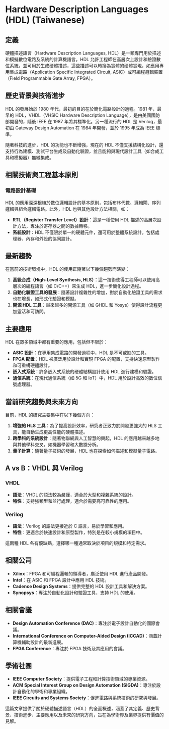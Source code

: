 # Hardware Description Languages (HDL) (Taiwanese)

## 定義

硬體描述語言（Hardware Description Languages, HDL）是一類專門用於描述和模擬數位電路及系統的計算機語言。HDL 允許工程師在高層次上設計和驗證數位系統，並可用於生成硬體描述，這些描述可以轉換為實體的硬體實現，如應用專用集成電路（Application Specific Integrated Circuit, ASIC）或可編程邏輯裝置（Field Programmable Gate Array, FPGA）。

## 歷史背景與技術進步

HDL 的發展始於 1980 年代，最初的目的在於簡化電路設計的過程。1981 年，最早的 HDL，VHDL（VHSIC Hardware Description Language），是由美國國防部開發的，隨後 IEEE 在 1987 年將其標準化。另一種流行的 HDL 是 Verilog，最初由 Gateway Design Automation 在 1984 年開發，並於 1995 年成為 IEEE 標準。

隨著科技的進步，HDL 的功能也不斷增強，現在的 HDL 不僅支援結構化設計，還支持行為建模、測試平台生成及自動化驗證，並且能夠與現代設計工具（如合成工具和模擬器）無縫集成。

## 相關技術與工程基本原則

### 電路設計基礎

HDL 的應用深深根植於數位邏輯設計的基本原則，包括布林代數、邏輯閘、序列邏輯與組合邏輯電路。此外，HDL 也與其他設計方法相關，如：

- **RTL（Register Transfer Level）設計**：這是一種使用 HDL 描述的高層次設計方法，專注於寄存器之間的數據轉移。
- **系統設計**：HDL 不僅限於單一的硬體元件，還可用於整體系統設計，包括處理器、內存和外設的協同設計。

## 最新趨勢

在當前的技術環境中，HDL 的使用正隨著以下幾個趨勢而演變：

1. **高級合成（High-Level Synthesis, HLS）**：這一技術使得工程師可以使用高層次的編程語言（如 C/C++）來生成 HDL，進一步簡化設計過程。
2. **自動化驗證工具的發展**：隨著設計複雜性的增加，對於自動化驗證工具的需求也在增長，如形式化驗證和模擬。
3. **開源 HDL 工具**：越來越多的開源工具（如 GHDL 和 Yosys）使得設計流程更加靈活和可訪問。

## 主要應用

HDL 在眾多領域中都有重要的應用，包括但不限於：

- **ASIC 設計**：在專用集成電路的開發過程中，HDL 是不可或缺的工具。
- **FPGA 配置**：HDL 被廣泛用於設計和實現 FPGA 的配置，支持快速原型製作和可重構硬體設計。
- **嵌入式系統**：許多嵌入式系統的硬體結構設計使用 HDL 進行建模和驗證。
- **通信系統**：在現代通信系統（如 5G 和 IoT）中，HDL 用於設計高效的數位信號處理器。

## 當前研究趨勢與未來方向

目前，HDL 的研究主要集中在以下幾個方向：

1. **增強的 HLS 工具**：為了提高設計效率，研究者正致力於開發更強大的 HLS 工具，能自動生成更高性能的硬體描述。
2. **跨學科的系統設計**：隨著物聯網與人工智慧的興起，HDL 的應用越來越多地與其他學科交叉，如機器學習和大數據分析。
3. **量子計算**：隨著量子技術的發展，HDL 也在探索如何描述和模擬量子電路。

## A vs B：VHDL 與 Verilog

### VHDL

- **語法**：VHDL 的語法較為嚴謹，適合於大型和複雜系統的設計。
- **特性**：支持強類型和並行處理，適合於需要高可靠性的應用。

### Verilog

- **語法**：Verilog 的語法更接近於 C 語言，易於學習和應用。
- **特性**：更適合於快速設計和原型製作，特別是在較小規模的項目中。

這兩種 HDL 各有優缺點，選擇哪一種通常取決於項目的規模和特定需求。

## 相關公司

- **Xilinx**：FPGA 和可編程邏輯的領導者，廣泛使用 HDL 進行產品開發。
- **Intel**：在 ASIC 和 FPGA 設計中應用 HDL 技術。
- **Cadence Design Systems**：提供完整的 HDL 設計工具和解決方案。
- **Synopsys**：專注於自動化設計和驗證工具，支持 HDL 的使用。

## 相關會議

- **Design Automation Conference (DAC)**：專注於電子設計自動化的國際會議。
- **International Conference on Computer-Aided Design (ICCAD)**：涵蓋計算機輔助設計的最新進展。
- **FPGA Conference**：專注於 FPGA 技術及其應用的會議。

## 學術社團

- **IEEE Computer Society**：提供電子工程和計算技術領域的專業資源。
- **ACM Special Interest Group on Design Automation (SIGDA)**：專注於設計自動化的學術和專業組織。
- **IEEE Circuits and Systems Society**：促進電路與系統技術的研究與發展。 

這篇文章提供了關於硬體描述語言（HDL）的全面概述，涵蓋了其定義、歷史背景、技術進步、主要應用以及未來的研究方向，旨在為學術界及業界提供有價值的見解。